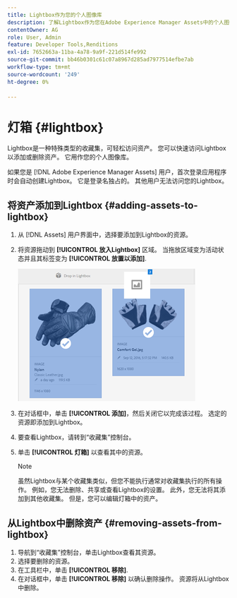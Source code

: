 ```yaml
---
title: Lightbox作为您的个人图像库
description: 了解Lightbox作为您在Adobe Experience Manager Assets中的个人图像库。
contentOwner: AG
role: User, Admin
feature: Developer Tools,Renditions
exl-id: 7652663a-11ba-4a78-9a9f-221d514fe992
source-git-commit: bb46b0301c61c07a8967d285ad7977514efbe7ab
workflow-type: tm+mt
source-wordcount: '249'
ht-degree: 0%

---
```


# 灯箱 {#lightbox}

Lightbox是一种特殊类型的收藏集，可轻松访问资产。 您可以快速访问Lightbox以添加或删除资产。 它用作您的个人图像库。

如果您是 [!DNL Adobe Experience Manager Assets] 用户，首次登录应用程序时会自动创建Lightbox。 它是登录名独占的。 其他用户无法访问您的Lightbox。

## 将资产添加到Lightbox {#adding-assets-to-lightbox}

1. 从 [!DNL Assets] 用户界面中，选择要添加到Lightbox的资源。
1. 将资源拖动到 **[!UICONTROL 放入Lightbox]** 区域。 当拖放区域变为活动状态并且其标签变为 **[!UICONTROL 放置以添加]**.

   ![add_to_lightbox](assets/add_to_lightbox.png)

1. 在对话框中，单击 **[!UICONTROL 添加]**，然后关闭它以完成该过程。 选定的资源即添加到Lightbox。
1. 要查看Lightbox，请转到“收藏集”控制台。
1. 单击 **[!UICONTROL 灯箱]** 以查看其中的资源。

   >[!NOTE]
   >
   >虽然Lightbox与某个收藏集类似，但您不能执行通常对收藏集执行的所有操作。 例如，您无法删除、共享或查看Lightbox的设置。 此外，您无法将其添加到其他收藏集。 但是，您可以编辑灯箱中的资产。

## 从Lightbox中删除资产 {#removing-assets-from-lightbox}

1. 导航到“收藏集”控制台，单击Lightbox查看其资源。
1. 选择要删除的资源。
1. 在工具栏中，单击 **[!UICONTROL 移除]**.
1. 在对话框中，单击 **[!UICONTROL 移除]** 以确认删除操作。 资源将从Lightbox中删除。
